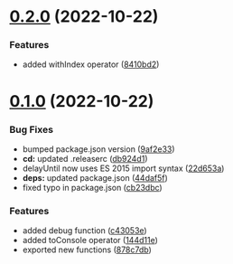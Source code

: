 # [0.2.0](https://github.com/buccaneerai/rxjs-utils/compare/v0.1.0...v0.2.0) (2022-10-22)


### Features

* added withIndex operator ([8410bd2](https://github.com/buccaneerai/rxjs-utils/commit/8410bd2a38e633be68a3258c76df097b80837481))

# [0.1.0](https://github.com/buccaneerai/rxjs-utils/compare/v0.0.0...v0.1.0) (2022-10-22)


### Bug Fixes

* bumped package.json version ([9af2e33](https://github.com/buccaneerai/rxjs-utils/commit/9af2e332e90357c4a2934681d8b25641985460eb))
* **cd:** updated .releaserc ([db924d1](https://github.com/buccaneerai/rxjs-utils/commit/db924d133a403aeb98f525fd457c0070899f5aae))
* delayUntil now uses ES 2015 import syntax ([22d653a](https://github.com/buccaneerai/rxjs-utils/commit/22d653a8acfc3a634f0adc06b5be03cc8dc1d32c))
* **deps:** updated package.json ([44daf5f](https://github.com/buccaneerai/rxjs-utils/commit/44daf5fa1948fe1f939a5100b779dcbbddaa29fb))
* fixed typo in package.json ([cb23dbc](https://github.com/buccaneerai/rxjs-utils/commit/cb23dbcf005b1475e09322455e1303c01b48f0a5))


### Features

* added debug function ([c43053e](https://github.com/buccaneerai/rxjs-utils/commit/c43053e1751989c2da7b6e90feb41b5684badbba))
* added toConsole operator ([144d11e](https://github.com/buccaneerai/rxjs-utils/commit/144d11e451d6e30e7eb32c67497a0ea64d6c5e75))
* exported new functions ([878c7db](https://github.com/buccaneerai/rxjs-utils/commit/878c7db27a17673613a680f43a685b88ec03e391))
